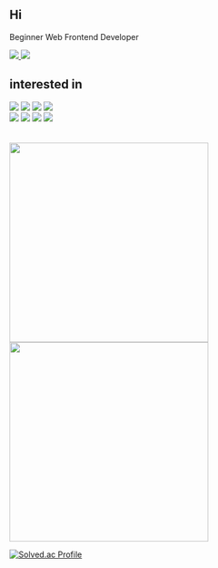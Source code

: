 ## Hi
<div>
  <p>Beginner Web Frontend Developer</p>
  <a href="https://velog.io/@pds0309">
    <img src="https://img.shields.io/badge/Velog-20C997?style=flat&logo=Velog&logoColor=white" />
  </a>
  <a href="mailto:ehd0309@gmail.com">
      <img src="https://camo.githubusercontent.com/dbe51bf52097e37935a23884bf6d674cca983e764784c7ccc36b9e1fc6da19d4/68747470733a2f2f696d672e736869656c64732e696f2f62616467652f476d61696c2d4541343333353f7374796c653d666c6174266c6f676f3d476d61696c266c6f676f436f6c6f723d7768697465266c696e6b3d6d61696c746f3a6d696e73673336363940676d61696c2e636f6d" data-canonical-src="https://img.shields.io/badge/Gmail-EA4335?style=flat&amp;logo=Gmail&amp;logoColor=white&amp;link=mailto:ehd0309@gmail.com">
  </a> 
</div>

## interested in

<div>
  <img src="https://img.shields.io/badge/Typescript-3178C6?style=flat&logo=Typescript&logoColor=white"/>
  <img src="https://img.shields.io/badge/Javascript-F7DF1E?style=flat&logo=Javascript&logoColor=white"/>
  <img src="https://img.shields.io/badge/React-61DAFB?style=flat&logo=React&logoColor=white"/>  
  <img src="https://img.shields.io/badge/Nextjs-000000?style=flat&logo=Next.js&logoColor=white"/>
</div>
<div>
  <img src="https://img.shields.io/badge/Storybook-FF4785?style=flat&logo=Storybook&logoColor=white"/>
  <img src="https://img.shields.io/badge/Jest-C21325?style=flat&logo=Jest&logoColor=white"/>
  <img src="https://img.shields.io/badge/Testing Library-E33332?style=flat&logo=Testing-Library&logoColor=white"/>
  <img src="https://img.shields.io/badge/AWS Lambda-FF9900?style=flat&logo=AWS-Lambda&logoColor=white"/>
</div>

<br>

<br>

<img src="https://github-readme-stats.vercel.app/api?username=pds0309&show_icons=true" width=350  />
<img src="https://github-readme-stats.vercel.app/api/top-langs/?username=pds0309&hide_progress=true" width=350 />

[![Solved.ac Profile](http://mazassumnida.wtf/api/v2/generate_badge?boj=pp0309)](https://solved.ac/pp0309/)
